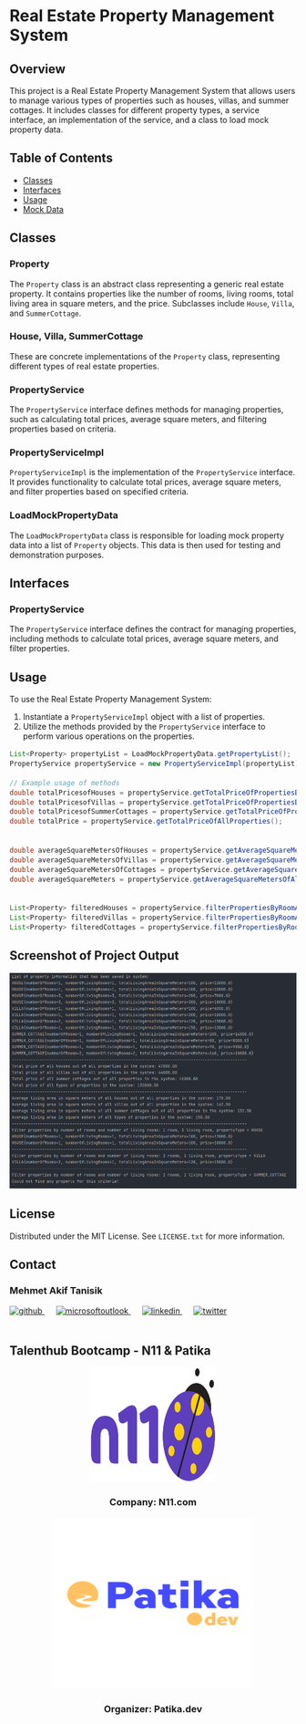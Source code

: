 # Real Estate Property Management System

## Overview

This project is a Real Estate Property Management System that allows users to manage various types of properties such as houses, villas, and summer cottages. It includes classes for different property types, a service interface, an implementation of the service, and a class to load mock property data.

## Table of Contents

- [Classes](#classes)
- [Interfaces](#interfaces)
- [Usage](#usage)
- [Mock Data](#mock-data)

## Classes

### Property

The `Property` class is an abstract class representing a generic real estate property. It contains properties like the number of rooms, living rooms, total living area in square meters, and the price. Subclasses include `House`, `Villa`, and `SummerCottage`.

### House, Villa, SummerCottage

These are concrete implementations of the `Property` class, representing different types of real estate properties.

### PropertyService

The `PropertyService` interface defines methods for managing properties, such as calculating total prices, average square meters, and filtering properties based on criteria.

### PropertyServiceImpl

`PropertyServiceImpl` is the implementation of the `PropertyService` interface. It provides functionality to calculate total prices, average square meters, and filter properties based on specified criteria.

### LoadMockPropertyData

The `LoadMockPropertyData` class is responsible for loading mock property data into a list of `Property` objects. This data is then used for testing and demonstration purposes.

## Interfaces

### PropertyService

The `PropertyService` interface defines the contract for managing properties, including methods to calculate total prices, average square meters, and filter properties.

## Usage

To use the Real Estate Property Management System:

1. Instantiate a `PropertyServiceImpl` object with a list of properties.
2. Utilize the methods provided by the `PropertyService` interface to perform various operations on the properties.

```java
List<Property> propertyList = LoadMockPropertyData.getPropertyList();
PropertyService propertyService = new PropertyServiceImpl(propertyList);

// Example usage of methods
double totalPricesofHouses = propertyService.getTotalPriceOfPropertiesByType(PropertyType.HOUSE);
double totalPricesofVillas = propertyService.getTotalPriceOfPropertiesByType(PropertyType.VILLA);
double totalPricesofSummerCottages = propertyService.getTotalPriceOfPropertiesByType(PropertyType.SUMMER_COTTAGES);
double totalPrice = propertyService.getTotalPriceOfAllProperties();


double averageSquareMetersOfHouses = propertyService.getAverageSquareMetersOfPropertiesByType(PropertyType.HOUSE);
double averageSquareMetersOfVillas = propertyService.getAverageSquareMetersOfPropertiesByType(PropertyType.VILLA);
double averageSquareMetersOfCottages = propertyService.getAverageSquareMetersOfPropertiesByType(PropertyType.SUMMER_COTTAGE);
double averageSquareMeters = propertyService.getAverageSquareMetersOfAllProperties();


List<Property> filteredHouses = propertyService.filterPropertiesByRoomAndLivingRoom(2, 2, PropertyType.HOUSE);
List<Property> filteredVillas = propertyService.filterPropertiesByRoomAndLivingRoom(1, 1, PropertyType.VILLA);
List<Property> filteredCottages = propertyService.filterPropertiesByRoomAndLivingRoom(3, 1, PropertyType.SUMMER_COTTAGE);
```

## Screenshot of Project Output
![Homework-01-screenshot](../img/homework-01/homework-01.png)

## License

Distributed under the MIT License. See `LICENSE.txt` for more information.

<!-- CONTACT -->

## Contact

### Mehmet Akif Tanisik

<a href="https://github.com/mehmet-akif-tanisik" target="_blank">
<img  src=https://img.shields.io/badge/github-%2324292e.svg?&style=for-the-badge&logo=github&logoColor=white alt=github style="margin-bottom: 20px;" />
</a>
<a href = "mailto:matnsk@outlook.com?subject = Feedback&body = Message">
<img src=https://img.shields.io/badge/send-email-email?&style=for-the-badge&logo=microsoftoutlook&color=CD5C5C alt=microsoftoutlook style="margin-bottom: 20px; margin-left:20px" />
</a>
<a href="https://linkedin.com/in/mehmet-akif-tanisik" target="_blank">
<img src=https://img.shields.io/badge/linkedin-%231E77B5.svg?&style=for-the-badge&logo=linkedin&logoColor=white alt=linkedin style="margin-bottom: 20px; margin-left:20px" />
</a>  
<a href="https://twitter.com/makiftanisik" target="_blank">
<img src=https://img.shields.io/badge/twitter-%2300acee.svg?&style=for-the-badge&logo=twitter&logoColor=white alt=twitter style="margin-bottom: 20px; margin-left:20px" />
</a>

<!-- PROJECT-BOOTCAMP-PRACTICUM PART -->

<br />

## Talenthub Bootcamp - N11 & Patika

<div align="center">
  <a href="https://www.n11.com/">
    <img src="../img/n11-logo.png" alt="Logo" width="220" height="200">
  </a>

<h3 align="center">Company: N11.com</h3>
</div>

<div align="center">
  <a href="https://www.patika.dev/">
    <img src="../img/patika-logo.png" alt="Logo" width="350" height="300">
  </a>
<h3 align="center">Organizer: Patika.dev</h3>   
</div>
